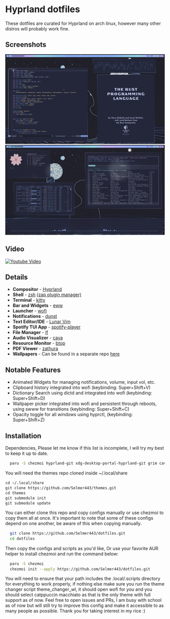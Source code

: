 
# Hyprland dotfiles

These dotfiles are curated for Hyprland on arch linux, however many other distros will probably work fine.


## Screenshots
![Screenshot](./assets/screenshot.png)
![Screenshot 1](./assets/screenshot1.png)

## Video 
[![Youtube Video](https://img.youtube.com/vi/fbTBhCGZBOQ/0.jpg)](https://www.youtube.com/watch?v=fbTBhCGZBOQ)

## Details
- **Compositor** - [Hyprland](https://hyprland.org)
- **Shell** - [zsh](https://wiki.archlinux.org/title/zsh) [(zap plugin manager)](https://www.zapzsh.org/)
- **Terminal** - [kitty](https://github.com/kovidgoyal/kitty)
- **Bar and Widgets** - [eww](https://github.com/elkowar/eww)
- **Launcher** - [wofi](https://github.com/uncomfyhalomacro/wofi)
- **Notifications** - [dunst](https://github.com/dunst-project/dunst)
- **Text Editor/IDE** - [Lunar Vim](https://www.lunarvim.org/)
- **Spotify TUI App** - [spotify-player](https://github.com/aome510/spotify-player)
- **File Manager** - [lf](https://github.com/gokcehan/lf)
- **Audio Visualizer** - [cava](https://github.com/karlstav/cava)
- **Resource Monitor** - [btop](https://github.com/aristocratos/btop)
- **PDF Viewer** - [zathura](https://github.com/pwmt/zathura)
- **Wallpapers** - Can be found in a separate repo [here](https://github.com/selmer443/wallpapers)


## Notable Features
- Animated Widgets for managing notifications, volume, input vol, etc.
- Clipboard history integrated into wofi (keybinding: Super+Shift+V)
- Dictionary Search using dictd and integrated into wofi (keybinding: Super+Shift+D)
- Wallpaper picker integrated into wofi and persistent through reboots, using swww for transitions (keybinding: Super+Shift+C)
- Opacity toggle for all windows using hyprctl, (keybinding: Super+Shift+Z)

## Installation

Dependencies, Please let me know if this list is incomplete, I will try my best to keep it up to date.

```bash
  paru -S chezmoi hyprland-git xdg-desktop-portal-hyprland-git grim cava slurp wl-clipboard socat swappy cliphist swaylock-effects-git wofi dunst jq eww-wayland swww-git zathura-pdf-mupdf zathura lf spotify-dev spotify-player neofetch kitty-git btop dictd moreutils pamixer wf-recorder unimatrix-git playerctl pistol-git ttf-material-design-icons-desktop-git pacman-contrib
```
You will need the themes repo cloned inside ~/.local/share
```
cd ~/.local/share
git clone https://github.com/Selmer443/themes.git
cd themes
git submodule init
git submodule update
```

You can either clone this repo and copy configs manually or use chezmoi to copy them all at once.
It's important to note that some of these configs depend on one another, be aware of this when copying
manually.

```bash
  git clone https://github.com/Selmer443/dotfiles.git
  cd dotfiles 
```
Then copy the configs and scripts as you'd like, Or use your favorite AUR helper
to install chezmoi and run the command below:

```bash
  paru -S chezmoi
  chezmoi init --apply https://github.com/Selmer443/dotfiles.git
```    
You will need to ensure that your path includes the .local/.scripts directory for everything to work properly, if nothing else make sure you run the theme changer script theme_changer_wl, it should open wofi for you and you should select catppuccin macchiato as that is the only theme with full support as of now. Feel free to open issues and PRs, I am busy with school as of now but will still try to improve this config and make it accessible to as many people as possible. Thank you for taking interest in my rice :)
